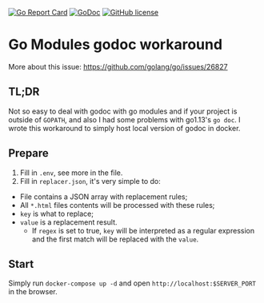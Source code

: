 [![Go Report Card](https://goreportcard.com/badge/github.com/nightstory/go-mod-godoc)](https://goreportcard.com/report/github.com/nightstory/go-mod-godoc) [![GoDoc](https://godoc.org/github.com/nightstory/go-mod-godoc?status.svg)](https://godoc.org/github.com/nightstory/go-mod-godoc) [![GitHub license](https://img.shields.io/github/license/nightstory/go-mod-godoc)](https://github.com/nightstory/go-mod-godoc/blob/master/LICENSE)
# Go Modules godoc workaround
More about this issue: https://github.com/golang/go/issues/26827

## TL;DR
Not so easy to deal with godoc with go modules and if your project is outside of `GOPATH`, and also I had some problems with go1.13's `go doc`.
I wrote this workaround to simply host local version of godoc in docker.

## Prepare
1. Fill in `.env`, see more in the file.
2. Fill in `replacer.json`, it's very simple to do: 
  - File contains a JSON array with replacement rules;
  - All `*.html` files contents will be processed with these rules;
  - `key` is what to replace;
  - `value` is a replacement result. 
    - If `regex` is set to true, `key` will be interpreted as a regular expression and the first match will be replaced with the `value`.

## Start
Simply run `docker-compose up -d` and open `http://localhost:$SERVER_PORT` in the browser.